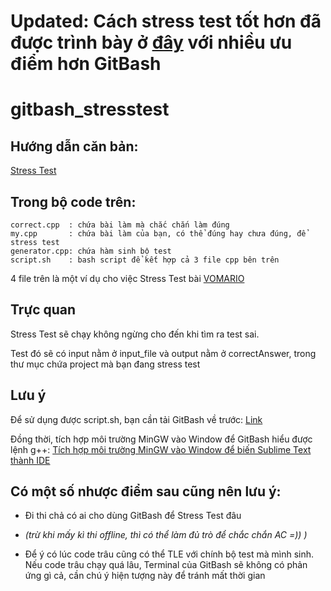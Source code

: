 # Updated: Cách stress test tốt hơn đã được trình bày ở [đây](https://github.com/ppap-1264589/BATCH_GENTEST/tree/main) với nhiều ưu điểm hơn GitBash

# gitbash_stresstest

## Hướng dẫn căn bản:
[Stress Test](https://ali-ibrahim137.github.io/competitive/programming/2020/08/23/Stress-Testing.html)

## Trong bộ code trên:

    correct.cpp  : chứa bài làm mà chắc chắn làm đúng
    my.cpp       : chứa bài làm của bạn, có thể đúng hay chưa đúng, để stress test
    generator.cpp: chứa hàm sinh bộ test
    script.sh    : bash script để kết hợp cả 3 file cpp bên trên
  
  4 file trên là một ví dụ cho việc Stress Test bài [VOMARIO](https://oj.vnoi.info/problem/vomario)
  
## Trực quan
Stress Test sẽ chạy không ngừng cho đến khi tìm ra test sai. 

Test đó sẽ có input nằm ở input_file và output nằm ở correctAnswer, trong thư mục chứa project mà bạn đang stress test

## Lưu ý

  Để sử dụng được script.sh, bạn cần tải GitBash về trước: [Link](https://gitforwindows.org)
  
  Đồng thời, tích hợp môi trường MinGW vào Window để GitBash hiểu được lệnh g++: [Tích hợp môi trường MinGW vào Window để biến Sublime Text thành IDE](https://nam.name.vn/huong-dan-bien-sublime-text-thanh-ide-lap-trinh-c-c.html#ftoc-heading-3)
  
## Có một số nhược điểm sau cũng nên lưu ý:
  
  - Đi thi chả có ai cho dùng GitBash để Stress Test đâu 
  
  - *(trừ khi mấy kì thi offline, thì có thể làm đủ trò để chắc chắn AC =)) )*
  
  - Để ý có lúc code trâu cũng có thể TLE với chính bộ test mà mình sinh. Nếu code trâu chạy quá lâu, Terminal của GitBash sẽ không có phản ứng gì cả, cần chú ý hiện tượng này để tránh mất thời gian
  
  
